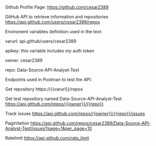 Github Profile Page:
https://github.com/cesar2389

GitHub API to retrieve information and repositories
https://api.github.com/users/cesar2389/repos

Enviroment variables definition used in the text:

varurl: api.github/users/cesar2389

apikey: this variable includes my auth token

owner: cesar2389

repo: Data-Source-API-Analyst-Test

Endpoints used in Postman to test the API:

Get repository
https://{{varurl}}/repos

Get test repository named Data-Source-API-Analyst-Test
https://api.github.com/repos/{{owner}}/{{repo}}

Track issues 
https://api.github.com/repos/{{owner}}/{{repo}}/issues

Paginitation
https://api.github.com/repos/cesar2389/Data-Source-API-Analyst-Test/issues?page=1&per_page=10

Ratelimit
https://api.github.com/rate_limit










